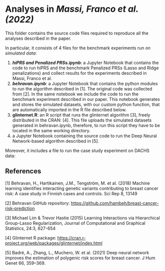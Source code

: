 # Analyses in *Massi, Franco et al. (2022)*

This folder contains the source code files required to reproduce all the analyses described in the paper.

In particular, it consists of 4 files for the benchmark experiments run on *simulated data*:
1. _**hiPRS and Penalized PRSs.ipynb**_: a Jupyter Notebook that contains the code to run hiPRS and the benchmark Penalized PRSs (Lasso and Ridge penalizations) and collect results for the experiments described in Massi, Franco et al.
2. _**behravan.ipynb**_: a Jupyter Notebook that contains the python modules to run the algorithm described in [1]. The original code was collected from [2]. In the same notebook we include the code to run the benchmark experiment described in our paper.
This notebook generates and stores the simulated datasets, with our custom python function, that are automatically imported in the R file described below.
3. **glinternet.R**: an R script that runs the glinternet algorithm [3], freely distributed in the CRAN: [4]. This file uploads the simulated datasets generated in behravan.ipynb, therefore, to run this script they have to be located in the same working directory.
4. a Jupyter Notebook containing the source code to run the Deep Neural Network-based algorithm described in [5].


Moreover, it includes a file to run the case study experiment on DACHS data:



## References
[1] Behravan, H., Hartikainen, J.M., Tengström, M. et al. (2018) Machine learning identifies interacting genetic variants contributing to breast cancer risk: A case study in Finnish cases and controls. Sci Rep 8, 13149

[2] Behravan GitHub repository: https://github.com/hambeh/breast-cancer-risk-prediction

[3] Michael Lim & Trevor Hastie (2015) Learning Interactions via Hierarchical Group-Lasso Regularization, Journal of Computational and Graphical Statistics, 24:3, 627-654

[4] Glinternet R package: https://cran.r-project.org/web/packages/glinternet/index.html

[5] Badré, A., Zhang, L., Muchero, W. et al. (2021) Deep neural network improves the estimation of polygenic risk scores for breast cancer. J Hum Genet 66, 359–369.

